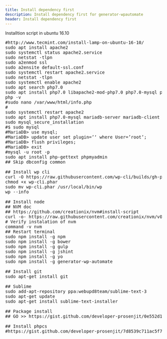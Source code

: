 ```yaml
---
title: Install dependency first
description: Install dependency first for generator-wpautomate
header: Install dependency first
---
```



Installtion script in ubuntu 16.10

<pre>
#http://www.tecmint.com/install-lamp-on-ubuntu-16-10/
sudo apt install apache2
sudo systemctl status apache2.service
sudo netstat -tlpn
sudo a2enmod ssl 
sudo a2ensite default-ssl.conf 
sudo systemctl restart apache2.service
sudo netstat -tlpn
sudo systemctl enable apache2
sudo apt search php7.0
sudo apt install php7.0 libapache2-mod-php7.0 php7.0-mysql php7.0-xml php7.0-gd
php -v
#sudo nano /var/www/html/info.php
#<?php 
#phpinfo();
#?>
sudo systemctl restart apache2
sudo apt install php7.0-mysql mariadb-server mariadb-client
sudo mysql_secure_installation
#$ sudo mysql 
#MariaDB> use mysql;
#MariaDB> update user set plugin=’‘ where User=’root’;
#MariaDB> flush privileges;
#MariaDB> exit
#mysql -u root -p
sudo apt install php-gettext phpmyadmin
## Skip dbconfig common 

## Install wp cli 
curl -O https://raw.githubusercontent.com/wp-cli/builds/gh-pages/phar/wp-cli.phar
chmod +x wp-cli.phar
sudo mv wp-cli.phar /usr/local/bin/wp
wp --info

## Install node 
## NVM doc 
## https://github.com/creationix/nvm#install-script
curl -o- https://raw.githubusercontent.com/creationix/nvm/v0.32.1/install.sh | bash
# Verify instalation of nvm
command -v nvm
## Restart terminal
sudo npm install -g npm
sudo npm install -g bower
sudo npm install -g gulp
sudo npm install -g jshint
sudo npm install -g yo
sudo npm install -g generator-wp-automate

## Install git 
sudo apt-get install git

## Sublime
sudo add-apt-repository ppa:webupd8team/sublime-text-3
sudo apt-get update
sudo apt-get install sublime-text-installer

## Package install 
## GO >> https://gist.github.com/developer-prosenjit/0e552d1e1fa850dfb5507d40e665e0ee

## Install phpcs 
#https://gist.github.com/developer-prosenjit/7d8539c711ac5f76bd0199dca8f9c032
<pre>